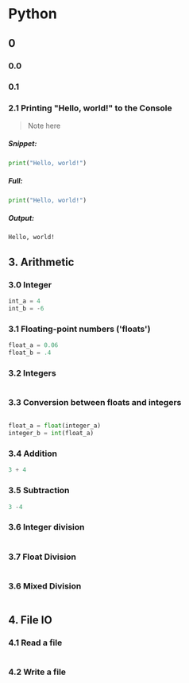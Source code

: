 # Python

## 0

### 0.0

### 0.1

### 2.1 Printing "Hello, world!" to the Console 

> Note here

##### Snippet:

```py
print("Hello, world!")
```

##### Full:

```py
print("Hello, world!")
```

##### Output:

```txt
Hello, world!
```

## 3. Arithmetic

### 3.0 Integer

```py
int_a = 4
int_b = -6
```

### 3.1 Floating-point numbers ('floats') 

```py
float_a = 0.06
float_b = .4
```

### 3.2 Integers

```py

```

### 3.3 Conversion between floats and integers

```py

float_a = float(integer_a)
integer_b = int(float_a)
```


### 3.4 Addition

```py
3 + 4
```

### 3.5 Subtraction

```py
3 -4
```

### 3.6 Integer division

```py

```

### 3.7 Float Division

```py

```

### 3.6 Mixed Division

```py

```

## 4. File IO

### 4.1 Read a file

```py

```

### 4.2 Write a file

```py

```
